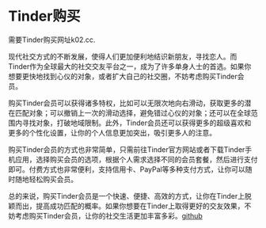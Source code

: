 # Tinder购买

需要Tinder购买网址k02.cc.

现代社交方式的不断发展，使得人们更加便利地结识新朋友，寻找恋人。而Tinder作为全球最大的社交交友平台之一，成为了许多单身人士的首选。如果你想要更快地找到心仪的对象，或者扩大自己的社交圈，不妨考虑购买Tinder会员。

购买Tinder会员可以获得诸多特权，比如可以无限次地向右滑动，获取更多的潜在匹配对象；可以撤销上一次的滑动选择，避免错过心仪的对象；还可以在全球范围内寻找对象，打破地域限制。此外，Tinder会员还可以获得更多的超级喜欢和更多的个性化设置，让你的个人信息更加突出，吸引更多人的注意。

购买Tinder会员的方式也非常简单，只需前往Tinder官方网站或者下载Tinder手机应用，选择购买会员的选项，根据个人需求选择不同的会员套餐，然后进行支付即可。付费方式也非常便利，支持信用卡、PayPal等多种支付方式，让你可以随时随地轻松购买会员。

总的来说，购买Tinder会员是一个快速、便捷、高效的方式，让你在Tinder上脱颖而出，提高成功匹配的概率。如果你想要在Tinder上取得更好的交友效果，不妨考虑购买Tinder会员，让你的社交生活更加丰富多彩。[github](https://github.com)
